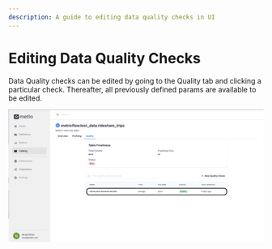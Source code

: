 ```yaml
---
description: A guide to editing data quality checks in UI
---
```


# Editing Data Quality Checks

Data Quality checks can be edited by going to the Quality tab and clicking a particular check. Thereafter, all previously defined params are available to be edited.

![](<../.gitbook/assets/Screenshot 2021-11-01 at 7.28.14 PM.png>)
